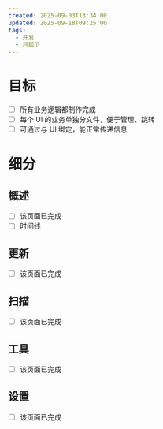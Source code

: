 ```yaml
---
created: 2025-09-03T13:34:00
updated: 2025-09-18T09:25:00
tags:
  - 开发
  - 月狐卫
---
```


# 目标

- [ ] 所有业务逻辑都制作完成
- [ ] 每个 UI 的业务单独分文件，便于管理、跳转
- [ ] 可通过与 UI 绑定，能正常传递信息

# 细分

## 概述

- [ ] 该页面已完成
- [ ] 时间线

## 更新

- [ ] 该页面已完成

## 扫描

- [ ] 该页面已完成

## 工具

- [ ] 该页面已完成

## 设置

- [ ] 该页面已完成

